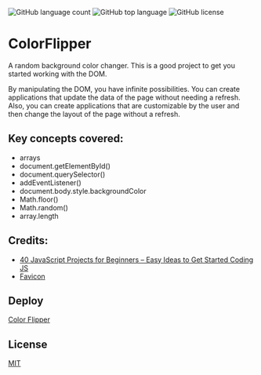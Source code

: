 ![GitHub language count](https://img.shields.io/github/languages/count/Jolonte/ColorFlipper)
![GitHub top language](https://img.shields.io/github/languages/top/Jolonte/ColorFlipper)
![GitHub license](https://img.shields.io/github/license/Jolonte/ColorFlipper)

# ColorFlipper

A random background color changer. This is a good project to get you started working with the DOM.

By manipulating the DOM, you have infinite possibilities. You can create applications that update the data of the page without needing a refresh. Also, you can create applications that are customizable by the user and then change the layout of the page without a refresh.

## Key concepts covered:

* arrays
* document.getElementById()
* document.querySelector()
* addEventListener()
* document.body.style.backgroundColor
* Math.floor()
* Math.random()
* array.length

## Credits:
* [40 JavaScript Projects for Beginners – Easy Ideas to Get Started Coding JS](https://www.freecodecamp.org/news/javascript-projects-for-beginners#how-to-create-a-color-flipper)
* [Favicon](https://www.flaticon.com/br/icone-gratis/ferramenta-para-colorir_2089075?term=color&page=1&position=3&page=1&position=3&related_id=2089075&origin=search)

## Deploy
[Color Flipper](https://colorflipper-eta.vercel.app/)

## License
[MIT](LICENSE)

